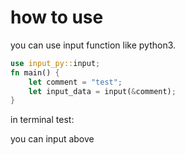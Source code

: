 # how to use

you can use input function like python3.

```Rust
use input_py::input;
fn main() {
    let comment = "test";
    let input_data = input(&comment);
}
```

in terminal
test:

you can input above
